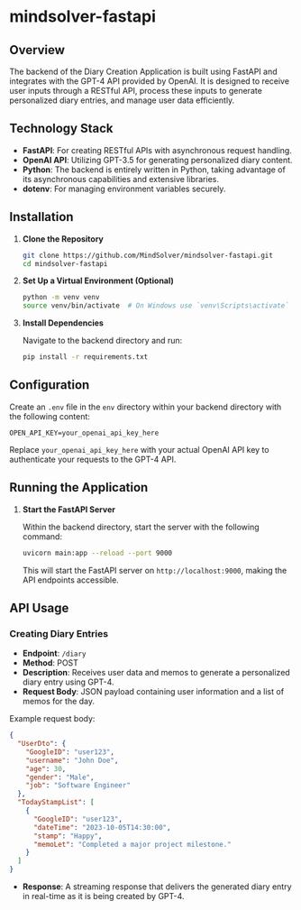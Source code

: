 # mindsolver-fastapi

## Overview

The backend of the Diary Creation Application is built using FastAPI and integrates with the GPT-4 API provided by OpenAI. It is designed to receive user inputs through a RESTful API, process these inputs to generate personalized diary entries, and manage user data efficiently.

## Technology Stack

- **FastAPI**: For creating RESTful APIs with asynchronous request handling.
- **OpenAI API**: Utilizing GPT-3.5 for generating personalized diary content.
- **Python**: The backend is entirely written in Python, taking advantage of its asynchronous capabilities and extensive libraries.
- **dotenv**: For managing environment variables securely.

## Installation

1. **Clone the Repository**

   ```bash
   git clone https://github.com/MindSolver/mindsolver-fastapi.git
   cd mindsolver-fastapi
   ```

2. **Set Up a Virtual Environment (Optional)**

   ```bash
   python -m venv venv
   source venv/bin/activate  # On Windows use `venv\Scripts\activate`
   ```

3. **Install Dependencies**

   Navigate to the backend directory and run:

   ```bash
   pip install -r requirements.txt
   ```

## Configuration

Create an `.env` file in the `env` directory within your backend directory with the following content:

```
OPEN_API_KEY=your_openai_api_key_here
```

Replace `your_openai_api_key_here` with your actual OpenAI API key to authenticate your requests to the GPT-4 API.

## Running the Application

1. **Start the FastAPI Server**

   Within the backend directory, start the server with the following command:

   ```bash
   uvicorn main:app --reload --port 9000
   ```

   This will start the FastAPI server on `http://localhost:9000`, making the API endpoints accessible.

## API Usage

### Creating Diary Entries

- **Endpoint**: `/diary`
- **Method**: POST
- **Description**: Receives user data and memos to generate a personalized diary entry using GPT-4.
- **Request Body**: JSON payload containing user information and a list of memos for the day.

Example request body:

```json
{
  "UserDto": {
    "GoogleID": "user123",
    "username": "John Doe",
    "age": 30,
    "gender": "Male",
    "job": "Software Engineer"
  },
  "TodayStampList": [
    {
      "GoogleID": "user123",
      "dateTime": "2023-10-05T14:30:00",
      "stamp": "Happy",
      "memoLet": "Completed a major project milestone."
    }
  ]
}
```

- **Response**: A streaming response that delivers the generated diary entry in real-time as it is being created by GPT-4.
